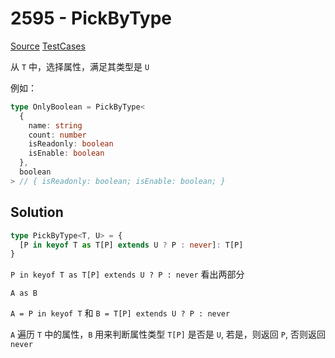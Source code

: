 # 2595 - PickByType

[Source](https://github.com/lybenson/ts-checker/blob/master/src/2595-medium-pickbytype/template.ts) [TestCases](https://github.com/lybenson/ts-checker/blob/master/src/2595-medium-pickbytype/test-cases.ts)

从 `T` 中，选择属性，满足其类型是 `U`

例如：

```typescript
type OnlyBoolean = PickByType<
  {
    name: string
    count: number
    isReadonly: boolean
    isEnable: boolean
  },
  boolean
> // { isReadonly: boolean; isEnable: boolean; }
```

## Solution

```ts
type PickByType<T, U> = {
  [P in keyof T as T[P] extends U ? P : never]: T[P]
}
```

`P in keyof T as T[P] extends U ? P : never` 看出两部分

`A as B`

`A = P in keyof T` 和 `B = T[P] extends U ? P : never`

`A` 遍历 `T` 中的属性，`B` 用来判断属性类型 `T[P]` 是否是 `U`, 若是，则返回 `P`, 否则返回 `never`
